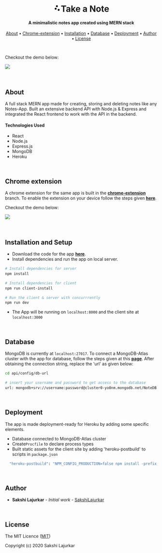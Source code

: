 <h1 align="center"><img src="icon.png" width="25px">Take a Note</h1>
<h4 align="center">A minimalistic notes app created using MERN stack</h4>
<p align="center">
<a href = "#about">About</a>  •
<a href = "#chrome extension">Chrome-extension</a>  •
<a href = "#installation and setup">Installation</a>  •
<a href = "#database">Database</a>  •
<a href = "#deployment">Deployment</a>  •
<a href = "#author">Author</a>  •
<a href = "#license">License</a>  
</p>
<br>

Checkout the demo below:

  ![](demo1.gif)

<br>

## About
A full stack MERN app made for creating, storing and deleting notes like any Notes-App. Built an extensive backend API with Node.js & Express and integrated the React frontend to work with the API in the backend. 

#### Technologies Used
* React
* Node.js
* Express.js
* MongoDB
* Heroku

<br>

## Chrome extension
A chrome extension for the same app is built in the **[chrome-extension](https://github.com/SakshiLajurkar/Take-a-Note/tree/chrome-extension)** branch. To enable the extension on your device follow the steps given **[here](https://github.com/SakshiLajurkar/Take-a-Note/blob/chrome-extension/README.md)**. 

Checkout the demo below:

  ![](extension.gif)

<br>

## Installation and Setup

* Download the code for the app **[here](https://github.com/SakshiLajurkar/Google-Keep-2.0/archive/master.zip)**.
* Install dependencies and run the app on local server.
```bash
# Install dependencies for server
npm install
```

```bash
# Install dependencies for client
npm run client-install
```

```bash
# Run the client & server with concurrrently 
npm run dev
```
* The App will be running on `localhost:8000` and the client site at `localhost:3000`

<br>

## Database
MongoDB is currently at `localhost:27017`. To connect a MongoDB-Atlas cluster with the app for database, follow the steps given at this **[page](https://medium.com/@sergio13prez/connecting-to-mongodb-atlas-d1381f184369)**. After obtaining the connection string, replace the 'url' as given below:

```bash
cd api/config/db-url
```

```bash
# insert your username and password to get access to the database
url: mongodb+srv://username:password@cluster0-yo0nm.mongodb.net/NoteDB
```

<br>

## Deployment
The app is made deployment-ready for Heroku by adding some specific elements.
* Database connected to MongoDB-Atlas cluster
* Create`Procfile` to declare process types
* Built static assets for the client site by adding 'heroku-postbuild' to scripts in `package.json`

```bash
  "heroku-postbuild": "NPM_CONFIG_PRODUCTION=false npm install -prefix client && npm run build -prefix client"
```

<br>

## Author

* **Sakshi Lajurkar** - *Initial work* - [SakshiLajurkar](https://github.com/SakshiLajurkar)

<br>

## License

The MIT Licence ([MIT](https://github.com/SakshiLajurkar))

Copyright (c) 2020 Sakshi Lajurkar

